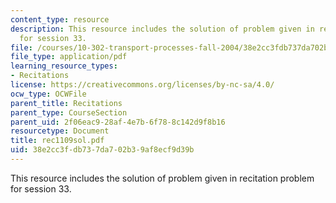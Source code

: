 ```yaml
---
content_type: resource
description: This resource includes the solution of problem given in recitation problem
  for session 33.
file: /courses/10-302-transport-processes-fall-2004/38e2cc3fdb737da702b39af8ecf9d39b_rec1109sol.pdf
file_type: application/pdf
learning_resource_types:
- Recitations
license: https://creativecommons.org/licenses/by-nc-sa/4.0/
ocw_type: OCWFile
parent_title: Recitations
parent_type: CourseSection
parent_uid: 2f06eac9-28af-4e7b-6f78-8c142d9f8b16
resourcetype: Document
title: rec1109sol.pdf
uid: 38e2cc3f-db73-7da7-02b3-9af8ecf9d39b
---
```

This resource includes the solution of problem given in recitation problem for session 33.